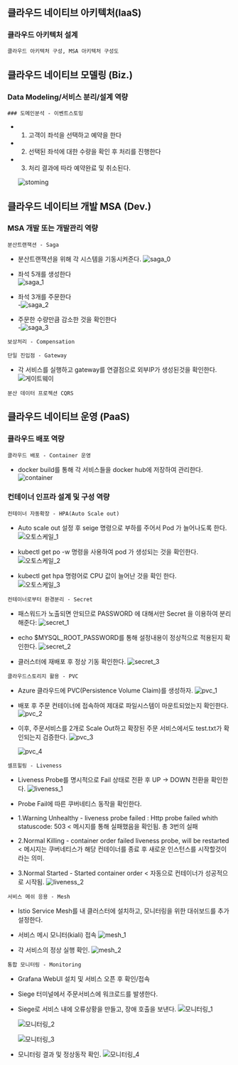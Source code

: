 # 

## 클라우드 네이티브 아키텍처(IaaS)
### 클라우드 아키텍처 설계
```
클라우드 아키텍처 구성, MSA 아키텍처 구성도
```




## 클라우드 네이티브 모델링 (Biz.)
### Data Modeling/서비스 분리/설계 역량
```
### 도메인분석 - 이벤트스토밍
```

- 1. 고객이 좌석을 선택하고 예약을 한다
- 2. 선택된 좌석에 대한 수량을 확인 후 처리를 진행한다
- 3. 처리 결과에 따라 예약완료 및 취소된다.

    ![stoming](https://github.com/user-attachments/assets/6d32f633-074e-45fe-9096-5cd3a6551bf2)





## 클라우드 네이티브 개발 MSA (Dev.)
### MSA 개발 또는 개발관리 역량
```
분산트랜잭션 - Saga
```

- 분산트랜잭션을 위해 각 시스템을 기동시켜준다.
    ![saga_0](https://github.com/user-attachments/assets/48a26fa4-b888-48ad-a71f-f0612e949fa9)


- 좌석 5개를 생성한다                                                                    
    ![saga_1](https://github.com/user-attachments/assets/d5c4ceef-34e8-4e71-8f3e-d1cd0e836b20)
    

- 좌석 3개를 주문한다                                                        
    -![saga_2](https://github.com/user-attachments/assets/6bca75b7-77ab-426a-849c-fe45e6dbb7b9)

- 주문한 수량만큼 감소한 것을 확인한다                                                        
    -![saga_3](https://github.com/user-attachments/assets/6bc40d16-d973-42ec-9290-ce5c0c35e018)





```
보상처리 - Compensation
```





```
단일 진입점 - Gateway
```
- 각 서비스를 실행하고 gateway를 연결점으로 외부IP가 생성된것을 확인한다.                                              
    ![게이트웨이](https://github.com/user-attachments/assets/19c7f55f-f2fc-499e-8175-6e9d889736bb)






```
분산 데이터 프로젝션 CQRS
```

## 클라우드 네이티브 운영 (PaaS)
### 클라우드 배포 역량
```
클라우드 배포 - Container 운영
```

- docker build를 통해 각 서비스들을 docker hub에 저장하여 관리한다.
    ![container](https://github.com/user-attachments/assets/a0b5877c-bf2d-4cf0-8eaa-4df19059fc3f)






### 컨테이너 인프라 설계 및 구성 역량
```
컨테이너 자동확장 - HPA(Auto Scale out)
```

- Auto scale out 설정 후 seige 명령으로 부하를 주어서 Pod 가 늘어나도록 한다.
    ![오토스케일_1](https://github.com/user-attachments/assets/77f9d558-cff3-4385-b53c-e907efad9b41)

- kubectl get po -w 명령을 사용하여 pod 가 생성되는 것을 확인한다.
    ![오토스케일_2](https://github.com/user-attachments/assets/e84db82b-5008-4be0-a122-b3c72b5ca40f)

- kubectl get hpa 명령어로 CPU 값이 늘어난 것을 확인 한다.            
    ![오토스케일_3](https://github.com/user-attachments/assets/9b0babe6-f3b8-47ad-840f-04ce74ccccd3)






```
컨테이너로부터 환경분리 - Secret
```

- 패스워드가 노출되면 안되므로 PASSWORD 에 대해서만 Secret 을 이용하여 분리해준다:
    ![secret_1](https://github.com/user-attachments/assets/f6f81076-5536-44cf-8c80-3e768fb8c232)

- echo $MYSQL_ROOT_PASSWORD를 통해 설정내용이 정상적으로 적용된지 확인한다.
    ![secret_2](https://github.com/user-attachments/assets/c03c5357-1646-4e67-97fc-977f85383327)

- 클러스터에 재배포 후 정상 기동 확인한다.
    ![secret_3](https://github.com/user-attachments/assets/845c8be3-937f-49a1-a48f-e3a963bdb38d)






```
클라우드스토리지 활용 - PVC
```

- Azure 클라우드에 PVC(Persistence Volume Claim)를 생성하자.
    ![pvc_1](https://github.com/user-attachments/assets/096a6e7e-a244-4090-8307-247bc8eb37a1)

- 배포 후 주문 컨테이너에 접속하여 제대로 파일시스템이 마운트되었는지 확인한다.
    ![pvc_2](https://github.com/user-attachments/assets/0c4e102b-2c5c-42e9-a10b-abd909dd6718)

- 이후, 주문서비스를 2개로 Scale Out하고 확장된 주문 서비스에서도 test.txt가 확인되는지 검증한다.
    ![pvc_3](https://github.com/user-attachments/assets/95299078-56a1-4542-8b64-574cf96bbd61)

    ![pvc_4](https://github.com/user-attachments/assets/5939dd6c-e45a-435f-b630-95dfcbc1656a)






```
셀프힐링 - Liveness
```

- Liveness Probe를 명시적으로 Fail 상태로 전환 후 UP -> DOWN 전환을 확인한다.
    ![liveness_1](https://github.com/user-attachments/assets/c5e253bb-4f99-4a5e-a7ab-1329bb7aec28)

- Probe Fail에 따른 쿠버네티스 동작을 확인한다.                
- 1.Warning Unhealthy - liveness probe failed : Http probe failed whith statuscode: 503 < 메시지를 통해 실패했음을 확인됨. 총 3번의 실패
- 2.Normal Killing - container order failed liveness probe, will be restarted < 메시지는 쿠버네티스가 해당 컨테이너를 종료 후 새로운 인스턴스를 시작할것이라는 의미.
- 3.Normal Started - Started container order < 자동으로 컨테이너가 성공적으로 시작됨.
    ![liveness_2](https://github.com/user-attachments/assets/ff00f327-e726-4eaf-97ef-510b00530aec)






```
서비스 메쉬 응용 - Mesh
```

- Istio Service Mesh를 내 클러스터에 설치하고, 모니터링을 위한 대쉬보드를 추가 설정한다.
- 서비스 메시 모니터(kiali) 접속
    ![mesh_1](https://github.com/user-attachments/assets/e791a988-799f-4c15-a944-3a74c4801136)

- 각 서비스의 정상 실행 확인.
    ![mesh_2](https://github.com/user-attachments/assets/3021cb34-397d-4a9b-9d5f-a16ed6d93dc0)






```
통합 모니터링 - Monitoring
```

- Grafana WebUI 설치 및 서비스 오픈 후 확인/접속
- Siege 터미널에서 주문서비스에 워크로드를 발생한다.
- Siege로 서비스 내에 오류상황을 만들고, 장애 호출을 보낸다.
    ![모니터링_1](https://github.com/user-attachments/assets/bba850fd-47e6-4dd0-800f-5c607714ceba)

    ![모니터링_2](https://github.com/user-attachments/assets/805d2ef4-4547-4b63-85a7-e77e3f28ff83)

    ![모니터링_3](https://github.com/user-attachments/assets/5d04ddd1-e1c4-43b1-ae5a-e43aee542709)

- 모니터링 결과 및 정상동작 확인.
    ![모니터링_4](https://github.com/user-attachments/assets/027e3b5e-6f46-4bfc-8e34-e95848a97855)


